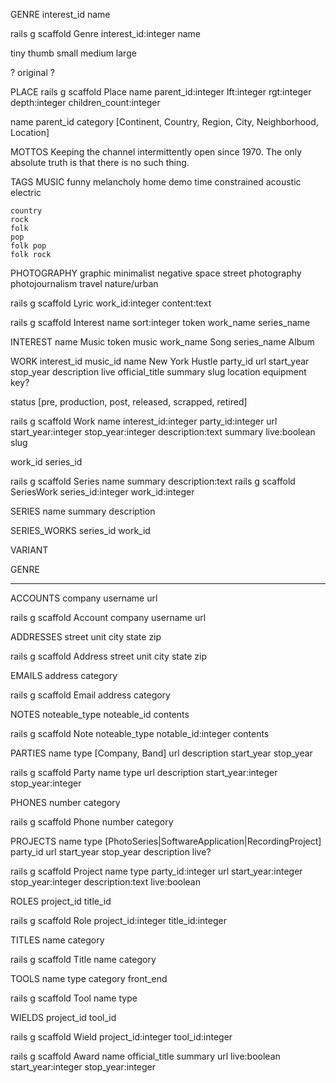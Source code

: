 GENRE
  interest_id
  name

  rails g scaffold Genre interest_id:integer name



tiny
thumb
small
medium
large

? original ?


PLACE
rails g scaffold Place name parent_id:integer lft:integer rgt:integer depth:integer children_count:integer

  name
  parent_id
  category [Continent, Country, Region, City, Neighborhood, Location]

MOTTOS
  Keeping the channel intermittently open since 1970.
  The only absolute truth is that there is no such thing.


TAGS
  MUSIC
    funny
    melancholy
    home demo
    time constrained
    acoustic
    electric

    country
    rock
    folk
    pop
    folk pop
    folk rock


  PHOTOGRAPHY
    graphic
    minimalist
    negative space
    street photography
    photojournalism
    travel
    nature/urban
    

rails g scaffold Lyric work_id:integer content:text

rails g scaffold Interest name sort:integer token work_name series_name


INTEREST
  name         Music
  token        music
  work_name    Song
  series_name  Album


WORK
  interest_id music_id
  name        New York Hustle
  party_id
  url
  start_year
  stop_year
  description
  live
  official_title
  summary
  slug
  location
  equipment
  key?

  status [pre, production, post, released, scrapped, retired]

rails g scaffold Work name interest_id:integer party_id:integer url start_year:integer stop_year:integer description:text summary live:boolean slug


work_id
series_id


rails g scaffold Series name summary description:text
rails g scaffold SeriesWork series_id:integer work_id:integer

SERIES
  name
  summary
  description

SERIES_WORKS
  series_id
  work_id




VARIANT

GENRE

  

---

ACCOUNTS
  company
  username
  url

rails g scaffold Account company username url


ADDRESSES
  street
  unit
  city
  state
  zip

rails g scaffold Address street unit city state zip

EMAILS
  address
  category

rails g scaffold Email address category

NOTES
  noteable_type
  noteable_id
  contents

rails g scaffold Note noteable_type notable_id:integer contents


PARTIES
  name
  type [Company, Band]
  url
  description
  start_year
  stop_year

rails g scaffold Party name type url description start_year:integer stop_year:integer

PHONES
  number
  category

rails g scaffold Phone number category


PROJECTS
  name
  type [PhotoSeries|SoftwareApplication|RecordingProject]
  party_id
  url
  start_year
  stop_year
  description
  live?

rails g scaffold Project name type party_id:integer url start_year:integer stop_year:integer description:text live:boolean


ROLES
  project_id
  title_id

rails g scaffold Role project_id:integer title_id:integer

TITLES
  name
  category

rails g scaffold Title name category

TOOLS
  name
  type
  category
  front_end

rails g scaffold Tool name type



WIELDS
  project_id
  tool_id

rails g scaffold Wield project_id:integer tool_id:integer

rails g scaffold Award name official_title summary url live:boolean start_year:integer stop_year:integer
